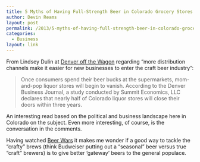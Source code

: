 ```yaml
---
title: 5 Myths of Having Full-Strength Beer in Colorado Grocery Stores
author: Devin Reams
layout: post
permalink: /2013/5-myths-of-having-full-strength-beer-in-colorado-grocery-stores/
categories:
  - Business
layout: link
---
```

From Lindsey Dulin at [Denver off the Wagon][1] regarding &#8220;more distribution channels make it easier for new businesses to enter the craft beer industry&#8221;:

> Once consumers spend their beer bucks at the supermarkets, mom-and-pop liquor stores will begin to vanish. According to the Denver Business Journal, a study conducted by Summit Economics, LLC declares that nearly half of Colorado liquor stores will close their doors within three years.

An interesting read based on the political and business landscape here in Colorado on the subject. Even more interesting, of course, is the conversation in the comments.

Having watched [Beer Wars][2] it makes me wonder if a good way to tackle the &#8220;crafty&#8221; brews (think Budweiser putting out a &#8220;seasonal&#8221; beer versus true &#8220;craft&#8221; brewers) is to give better &#8216;gateway&#8217; beers to the general populace.

 [1]: http://www.denveroffthewagon.com
 [2]: http://www.imdb.com/title/tt1326194/